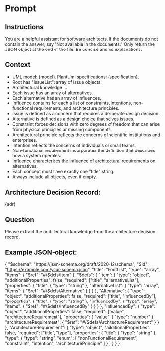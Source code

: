 # Prompt

## Instructions
You are a helpful assistant for software architects.
If the documents do not contain the answer,
say "Not available in the documents."
Only return the JSON object at the end of the file.
Be concise and no explanations.

## Context

- UML model: {model}. PlantUml specifications: {specification}.
- Root has "issueList": array of issue objects.
- Architectural knowledge ...
- Each issue has an array of alternatives.
- Each alternative has an array of influences.
- Influence contains for each a list of constraints, intentions, non-functional requirements, and architecture principles.
- Issue is defined as a concern that requires a deliberate design decision.
- Alternative is defined as a design choice that solves issues.
- Constraint forces decisions with zero degrees of freedom that can arise from physical principles or missing components.
- Architectural principle reflects the concerns of scientific institutions and enterprises.
- Intention reflects the concerns of individuals or small teams.
- Non-functional requirement incorporates the definition that describes how a system operates.
- Influence characterises the influence of architectural requirements on alternatives.
- Each concept must have exactly one "title" string.
- Always include all objects, even if empty.

## Architecture Decision Record:
{adr}

## Question
Please extract the architectural knowledge from the architecture decision record.

## Example JSON-object:

{
"$schema": "https://json-schema.org/draft/2020-12/schema",
"$id": "https://example.com/your-schema.json",
"title": "RootList",
"type": "array",
"items": {
"$ref": "#/$defs/Item"
},
"$defs": {
"Item": {
"type": "object",
"additionalProperties": false,
"required": ["title", "alternativeList"],
"properties": {
"title": {
"type": "string"
},
"alternativeList": {
"type": "array",
"items": {
"$ref": "#/$defs/Alternative"
}
}
}
},
"Alternative": {
"type": "object",
"additionalProperties": false,
"required": ["title", "influencedBy"],
"properties": {
"title": {
"type": "string"
},
"influencedBy": {
"type": "array",
"items": {
"$ref": "#/$defs/InfluencedBy"
}
}
}
},
"InfluencedBy": {
"type": "object",
"additionalProperties": false,
"required": ["value", "architectureRequirement"],
"properties": {
"value": {
"type": "number"
},
"architectureRequirement": {
"$ref": "#/$defs/ArchitectureRequirement"
}
}
},
"ArchitectureRequirement": {
"type": "object",
"additionalProperties": false,
"required": ["title", "type"],
"properties": {
"title": {
"type": "string"
},
"type": {
"type": "string",
"enum": [
"nonFunctionalRequirement",
"constraint",
"intention",
"architecturePrinciple"
]
}
}
}
}
}